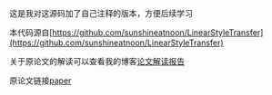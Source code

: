 这是我对这源码加了自己注释的版本，方便后续学习

本代码源自[https://github.com/sunshineatnoon/LinearStyleTransfer](https://github.com/sunshineatnoon/LinearStyleTransfer)

关于原论文的解读可以查看我的博客[论文解读报告](https://blog.csdn.net/weixin_43959709/article/details/106847669)

原论文链接[paper](http://openaccess.thecvf.com/content_CVPR_2019/papers/Li_Learning_Linear_Transformations_for_Fast_Image_and_Video_Style_Transfer_CVPR_2019_paper.pdf)

